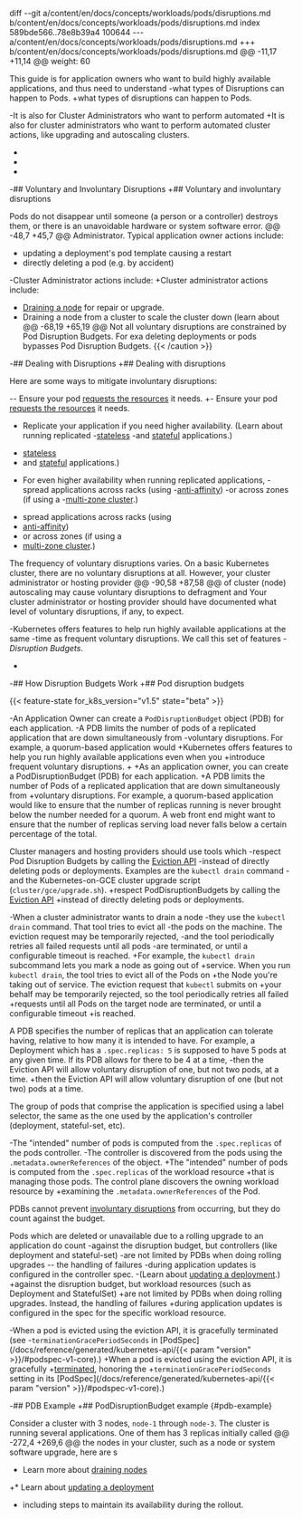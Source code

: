 diff --git a/content/en/docs/concepts/workloads/pods/disruptions.md b/content/en/docs/concepts/workloads/pods/disruptions.md
index 589bde566..78e8b39a4 100644
--- a/content/en/docs/concepts/workloads/pods/disruptions.md
+++ b/content/en/docs/concepts/workloads/pods/disruptions.md
@@ -11,17 +11,14 @@ weight: 60
 <!-- overview -->
 This guide is for application owners who want to build
 highly available applications, and thus need to understand
-what types of Disruptions can happen to Pods.
+what types of disruptions can happen to Pods.
 
-It is also for Cluster Administrators who want to perform automated
+It is also for cluster administrators who want to perform automated
 cluster actions, like upgrading and autoscaling clusters.
 
-
-
-
 <!-- body -->
 
-## Voluntary and Involuntary Disruptions
+## Voluntary and involuntary disruptions
 
 Pods do not disappear until someone (a person or a controller) destroys them, or
 there is an unavoidable hardware or system software error.
@@ -48,7 +45,7 @@ Administrator.  Typical application owner actions include:
 - updating a deployment's pod template causing a restart
 - directly deleting a pod (e.g. by accident)
 
-Cluster Administrator actions include:
+Cluster administrator actions include:
 
 - [Draining a node](/docs/tasks/administer-cluster/safely-drain-node/) for repair or upgrade.
 - Draining a node from a cluster to scale the cluster down (learn about
@@ -68,19 +65,19 @@ Not all voluntary disruptions are constrained by Pod Disruption Budgets. For exa
 deleting deployments or pods bypasses Pod Disruption Budgets.
 {{< /caution >}}
 
-## Dealing with Disruptions
+## Dealing with disruptions
 
 Here are some ways to mitigate involuntary disruptions:
 
-- Ensure your pod [requests the resources](/docs/tasks/configure-pod-container/assign-cpu-ram-container) it needs.
+- Ensure your pod [requests the resources](/docs/tasks/configure-pod-container/assign-memory-resource) it needs.
 - Replicate your application if you need higher availability.  (Learn about running replicated
-[stateless](/docs/tasks/run-application/run-stateless-application-deployment/)
-and [stateful](/docs/tasks/run-application/run-replicated-stateful-application/) applications.)
+  [stateless](/docs/tasks/run-application/run-stateless-application-deployment/)
+  and [stateful](/docs/tasks/run-application/run-replicated-stateful-application/) applications.)
 - For even higher availability when running replicated applications,
-spread applications across racks (using
-[anti-affinity](/docs/user-guide/node-selection/#inter-pod-affinity-and-anti-affinity-beta-feature))
-or across zones (if using a
-[multi-zone cluster](/docs/setup/multiple-zones).)
+  spread applications across racks (using
+  [anti-affinity](/docs/user-guide/node-selection/#inter-pod-affinity-and-anti-affinity-beta-feature))
+  or across zones (if using a
+  [multi-zone cluster](/docs/setup/multiple-zones).)
 
 The frequency of voluntary disruptions varies.  On a basic Kubernetes cluster, there are
 no voluntary disruptions at all.  However, your cluster administrator or hosting provider
@@ -90,58 +87,58 @@ of cluster (node) autoscaling may cause voluntary disruptions to defragment and
 Your cluster administrator or hosting provider should have documented what level of voluntary
 disruptions, if any, to expect.
 
-Kubernetes offers features to help run highly available applications at the same
-time as frequent voluntary disruptions.  We call this set of features
-*Disruption Budgets*.
 
-
-## How Disruption Budgets Work
+## Pod disruption budgets
 
 {{< feature-state for_k8s_version="v1.5" state="beta" >}}
 
-An Application Owner can create a `PodDisruptionBudget` object (PDB) for each application.
-A PDB limits the number of pods of a replicated application that are down simultaneously from
-voluntary disruptions.  For example, a quorum-based application would
+Kubernetes offers features to help you run highly available applications even when you
+introduce frequent voluntary disruptions.
+
+As an application owner, you can create a PodDisruptionBudget (PDB) for each application.
+A PDB limits the number of Pods of a replicated application that are down simultaneously from
+voluntary disruptions. For example, a quorum-based application would
 like to ensure that the number of replicas running is never brought below the
 number needed for a quorum. A web front end might want to
 ensure that the number of replicas serving load never falls below a certain
 percentage of the total.
 
 Cluster managers and hosting providers should use tools which
-respect Pod Disruption Budgets by calling the [Eviction API](/docs/tasks/administer-cluster/safely-drain-node/#the-eviction-api)
-instead of directly deleting pods or deployments.  Examples are the `kubectl drain` command
-and the Kubernetes-on-GCE cluster upgrade script (`cluster/gce/upgrade.sh`).
+respect PodDisruptionBudgets by calling the [Eviction API](/docs/tasks/administer-cluster/safely-drain-node/#the-eviction-api)
+instead of directly deleting pods or deployments.
 
-When a cluster administrator wants to drain a node
-they use the `kubectl drain` command.  That tool tries to evict all
-the pods on the machine.  The eviction request may be temporarily rejected,
-and the tool periodically retries all failed requests until all pods
-are terminated, or until a configurable timeout is reached.
+For example, the `kubectl drain` subcommand lets you mark a node as going out of
+service. When you run `kubectl drain`, the tool tries to evict all of the Pods on
+the Node you're taking out of service. The eviction request that `kubectl` submits on
+your behalf may be temporarily rejected, so the tool periodically retries all failed
+requests until all Pods on the target node are terminated, or until a configurable timeout
+is reached.
 
 A PDB specifies the number of replicas that an application can tolerate having, relative to how
 many it is intended to have.  For example, a Deployment which has a `.spec.replicas: 5` is
 supposed to have 5 pods at any given time.  If its PDB allows for there to be 4 at a time,
-then the Eviction API will allow voluntary disruption of one, but not two pods, at a time.
+then the Eviction API will allow voluntary disruption of one (but not two) pods at a time.
 
 The group of pods that comprise the application is specified using a label selector, the same
 as the one used by the application's controller (deployment, stateful-set, etc).
 
-The "intended" number of pods is computed from the `.spec.replicas` of the pods controller.
-The controller is discovered from the pods using the `.metadata.ownerReferences` of the object.
+The "intended" number of pods is computed from the `.spec.replicas` of the workload resource
+that is managing those pods. The control plane discovers the owning workload resource by
+examining the `.metadata.ownerReferences` of the Pod.
 
 PDBs cannot prevent [involuntary disruptions](#voluntary-and-involuntary-disruptions) from
 occurring, but they do count against the budget.
 
 Pods which are deleted or unavailable due to a rolling upgrade to an application do count
-against the disruption budget, but controllers (like deployment and stateful-set)
-are not limited by PDBs when doing rolling upgrades -- the handling of failures
-during application updates is configured in the controller spec.
-(Learn about [updating a deployment](/docs/concepts/workloads/controllers/deployment/#updating-a-deployment).)
+against the disruption budget, but workload resources (such as Deployment and StatefulSet)
+are not limited by PDBs when doing rolling upgrades. Instead, the handling of failures
+during application updates is configured in the spec for the specific workload resource.
 
-When a pod is evicted using the eviction API, it is gracefully terminated (see
-`terminationGracePeriodSeconds` in [PodSpec](/docs/reference/generated/kubernetes-api/{{< param "version" >}}/#podspec-v1-core).)
+When a pod is evicted using the eviction API, it is gracefully
+[terminated](/docs/concepts/workloads/pods/pod-lifecycle/#pod-termination), honoring the
+`terminationGracePeriodSeconds` setting in its [PodSpec](/docs/reference/generated/kubernetes-api/{{< param "version" >}}/#podspec-v1-core).)
 
-## PDB Example
+## PodDisruptionBudget example {#pdb-example}
 
 Consider a cluster with 3 nodes, `node-1` through `node-3`.
 The cluster is running several applications.  One of them has 3 replicas initially called
@@ -272,4 +269,6 @@ the nodes in your cluster, such as a node or system software upgrade, here are s
 
 * Learn more about [draining nodes](/docs/tasks/administer-cluster/safely-drain-node/)
 
+* Learn about [updating a deployment](/docs/concepts/workloads/controllers/deployment/#updating-a-deployment)
+  including steps to maintain its availability during the rollout.
 

